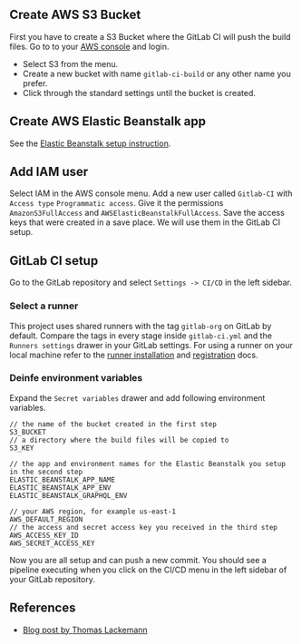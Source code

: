 ## Create AWS S3 Bucket

First you have to create a S3 Bucket where the GitLab CI will push the build files. Go to to your [AWS console](https://console.aws.amazon.com/console/home) and login.

- Select S3 from the menu.
- Create a new bucket with name `gitlab-ci-build` or any other name you prefer.
- Click through the standard settings until the bucket is created.

## Create AWS Elastic Beanstalk app

See the [Elastic Beanstalk setup instruction](https://github.com/jkettmann/universal-react-relay-starter-kit).

## Add IAM user

Select IAM in the AWS console menu. Add a new user called `Gitlab-CI` with `Access type` `Programmatic access`. Give it the permissions `AmazonS3FullAccess` and `AWSElasticBeanstalkFullAccess`. Save the access keys that were created in a save place. We will use them in the GitLab CI setup.

## GitLab CI setup

Go to the GitLab repository and select `Settings -> CI/CD` in the left sidebar.

### Select a runner

This project uses shared runners with the tag `gitlab-org` on GitLab by default. Compare the tags in every stage inside `gitlab-ci.yml` and the `Runners settings` drawer in your GitLab settings. For using a runner on your local machine refer to the [runner installation](https://docs.gitlab.com/runner/install/) and [registration](https://docs.gitlab.com/runner/register/index.html) docs.

### Deinfe environment variables

Expand the `Secret variables` drawer and add following environment variables.

```
// the name of the bucket created in the first step
S3_BUCKET
// a directory where the build files will be copied to
S3_KEY

// the app and environment names for the Elastic Beanstalk you setup in the second step
ELASTIC_BEANSTALK_APP_NAME
ELASTIC_BEANSTALK_APP_ENV
ELASTIC_BEANSTALK_GRAPHQL_ENV

// your AWS region, for example us-east-1
AWS_DEFAULT_REGION
// the access and secret access key you received in the third step
AWS_ACCESS_KEY_ID
AWS_SECRET_ACCESS_KEY
```

Now you are all setup and can push a new commit. You should see a pipeline executing when you click on the CI/CD menu in the left sidebar of your GitLab repository.

## References

- [Blog post by Thomas Lackemann](https://lacke.mn/continuous-integration-using-gitlab-with-elastic-beanstalk/)